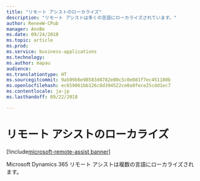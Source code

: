 ```yaml
---
title: "リモート アシストのローカライズ"
description: "リモート アシストは多くの言語にローカライズされています。"
author: ReneeW-CPub
manager: AnnBe
ms.date: 09/24/2018
ms.topic: article
ms.prod: 
ms.service: business-applications
ms.technology: 
ms.author: mapau
audience: 
ms.translationtype: HT
ms.sourcegitcommit: 9a509b6e98583d8782e00c5c0e081f7ec451180b
ms.openlocfilehash: ec659061bb126c8d394522ce0a9fece25cdd1ec7
ms.contentlocale: ja-jp
ms.lasthandoff: 09/22/2018

---
```


# <a name="localization-of-remote-assist"></a>リモート アシストのローカライズ

[!include[microsoft-remote-assist banner](../includes/microsoft-remote-assist.md)]

Microsoft Dynamics 365 リモート アシストは複数の言語にローカライズされます。

